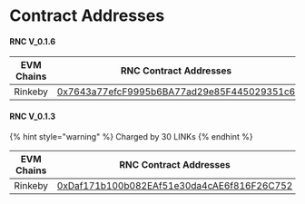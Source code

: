 # Contract Addresses

#### RNC V\_0.1.6

| EVM Chains | RNC Contract Addresses                                                                                                             |
| ---------- | ---------------------------------------------------------------------------------------------------------------------------------- |
| Rinkeby    | [0x7643a77efcF9995b6BA77ad29e85F445029351c6](https://rinkeby.etherscan.io/address/0x7643a77efcF9995b6BA77ad29e85F445029351c6#code) |

#### RNC V\_0.1.3

{% hint style="warning" %}
Charged by 30 LINKs
{% endhint %}

| EVM Chains | RNC Contract Addresses                                                                                                             |
| ---------- | ---------------------------------------------------------------------------------------------------------------------------------- |
| Rinkeby    | [0xDaf171b100b082EAf51e30da4cAE6f816F26C752](https://rinkeby.etherscan.io/address/0xDaf171b100b082EAf51e30da4cAE6f816F26C752#code) |

